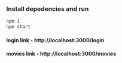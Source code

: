### Install depedencies and run
```Javascript
npm i 
npm start
```
#### login link - http://localhost:3000/login
#### movies link - http://localhost:3000/movies
